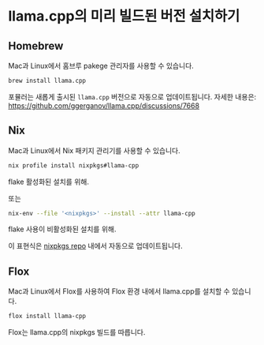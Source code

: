 # llama.cpp의 미리 빌드된 버전 설치하기

## Homebrew

Mac과 Linux에서 홈브루  pakege 관리자를 사용할 수 있습니다.

```sh
brew install llama.cpp
```
포뮬러는 새롭게 출시된 `llama.cpp` 버전으로 자동으로 업데이트됩니다. 자세한 내용은: https://github.com/ggerganov/llama.cpp/discussions/7668

## Nix

Mac과 Linux에서 Nix 패키지 관리기를 사용할 수 있습니다.

```sh
nix profile install nixpkgs#llama-cpp
```
flake 활성화된 설치를 위해.

또는

```sh
nix-env --file '<nixpkgs>' --install --attr llama-cpp
```

flake 사용이 비활성화된 설치를 위해.

이 표현식은 [nixpkgs repo](https://github.com/NixOS/nixpkgs/blob/nixos-24.05/pkgs/by-name/ll/llama-cpp/package.nix#L164) 내에서 자동으로 업데이트됩니다.

## Flox

Mac과 Linux에서 Flox를 사용하여 Flox 환경 내에서 llama.cpp를 설치할 수 있습니다.

```sh
flox install llama-cpp
```

Flox는 llama.cpp의 nixpkgs 빌드를 따릅니다.
